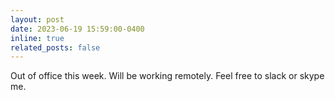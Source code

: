 ```yaml
---
layout: post
date: 2023-06-19 15:59:00-0400
inline: true
related_posts: false
---
```


Out of office this week. Will be working remotely. Feel free to slack or skype me.
